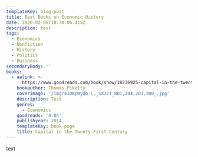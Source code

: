 ```yaml
---
templateKey: blog-post
title: Best Books on Economic History
date: 2020-02-06T18:30:06.415Z
description: text
tags:
  - Economics
  - Nonfiction
  - History
  - Politics
  - Business
secondaryBody: ''
books:
  - aalink: >-
      https://www.goodreads.com/book/show/18736925-capital-in-the-twenty-first-century
    bookauthor: Thomas Piketty
    coverimage: '/img/41OKpWydb-L._SX321_BO1,204,203,200_.jpg'
    description: Test
    genres:
      - Economics
    goodreads: '4.04'
    publishyear: 2014
    templateKey: book-page
    title: Capital in the Twenty-First Century
---
```

text
